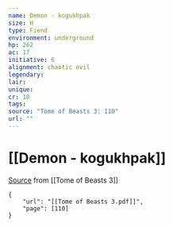 ```yaml
---
name: Demon - kogukhpak
size: H
type: Fiend
environment: underground
hp: 262
ac: 17
initiative: 6
alignment: chaotic evil
legendary: 
lair: 
unique: 
cr: 18
tags: 
source: "Tome of Beasts 3: 110"
url: ""
---
```

# [[Demon - kogukhpak]]

[Source](zotero://open-pdf/library/items/BLGR9HVR?page=110) from [[Tome of Beasts 3]]

```pdf
{
	"url": "[[Tome of Beasts 3.pdf]]",
	"page": [110]
}
```

